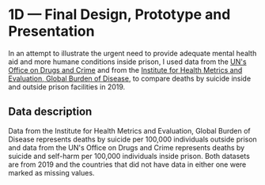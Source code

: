 # 1D — Final Design, Prototype and Presentation

In an attempt to illustrate the urgent need to provide adequate mental health aid and more humane conditions inside prison, I used data from the <a href="https://dataunodc.un.org/dp-prisons-persons-held">UN's Office on Drugs and Crime</a> and from the <a href="https://ourworldindata.org/suicide#800-000-people-die-from-suicide-every-year">Institute for Health Metrics and Evaluation, Global Burden of Disease</a>, to compare deaths by suicide inside and outside prison facilities in 2019.

## Data description

Data from the Institute for Health Metrics and Evaluation, Global Burden of Disease represents deaths by suicide per 100,000 individuals outside prison and data from the UN's Office on Drugs and Crime represents deaths by suicide and self-harm per 100,000 individuals inside prison. Both datasets are from 2019 and the countries that did not have data in either one were marked as missing values.
